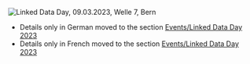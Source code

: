 ![Linked Data Day, 09.03.2023, Welle 7, Bern](/static-assets/img/linked-data-day-2023.jpg)

- Details only in German moved to the section [Events/Linked Data Day 2023](/events/linked-data-day-2023/?lang=de)
- Details only in French moved to the section [Events/Linked Data Day 2023](/events/linked-data-day-2023/?lang=fr)
